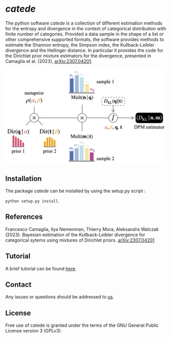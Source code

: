 # _catede_

The python software _catede_ is a collection of different estimation methods for the entropy and divergence in the context of categorical distribution with finite number of categories.
Provided a data sample in the shape of a list or other comprehensive supported formats, the software provides methods to estimate the Shannon entropy, the Simpson index, the Kullback-Leibler divergence and the Hellinger distance.
In particular it provides the code for the Dirichlet prior mixture estimators for the divergence, presented in Camaglia et al. (2023), [arXiv:2307.04201](https://arxiv.org/abs/2307.04201).

![](docs/source/kullback-leibler-dirichlet-scheme.png)

## Installation

The package _catede_ can be installed by using the setup.py script :

 ```python setup.py install```.

## References

Francesco Camaglia, Ilya Nemenman, Thierry Mora, Aleksandra Walczak (2023). Bayesian estimation of the Kullback-Leibler divergence for categorical sytems using mixtures of Dirichlet priors. [ 	arXiv:2307.04201](https://arxiv.org/abs/2307.04201)

## Tutorial

A brief tutorial can be found [here](tutorial.ipynb).

## Contact

Any issues or questions should be addressed to [us](mailto:francesco.camaglia@phys.ens.fr).

## License

Free use of catede is granted under the terms of the GNU General Public License version 3 (GPLv3).